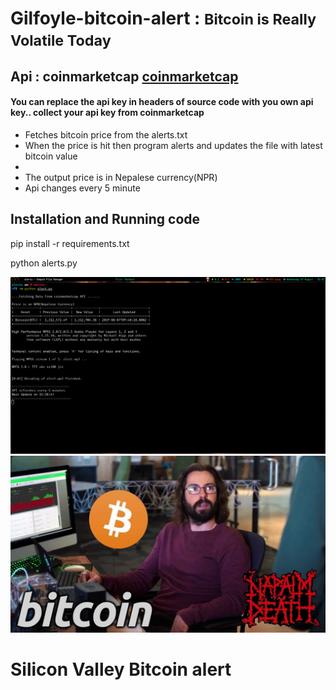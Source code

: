 # Gilfoyle-bitcoin-alert : <small>Bitcoin is Really Volatile Today </small>
## Api : coinmarketcap <a href="https://coinmarketcap.com/api/documentation/v1/#">coinmarketcap</a>
#### You can replace the api key in headers of source code with you own api key.. collect your api key from coinmarketcap 
<ul>
  <li> Fetches bitcoin price from the alerts.txt</li>
  <li>When the price is hit then program alerts and updates the file with latest bitcoin value<li>
  <li>
The output price is in Nepalese currency(NPR)
  </li>
  <li>Api changes every 5 minute</li>
  </ul>
 
## Installation and Running code
<p> pip install -r requirements.txt</p> 
<p> python alerts.py </p>

  <img src="update.png" title="console output">




<img src="gilfoyle.jpg"  title="silicon valley bitcoin alert">

# Silicon Valley Bitcoin alert

